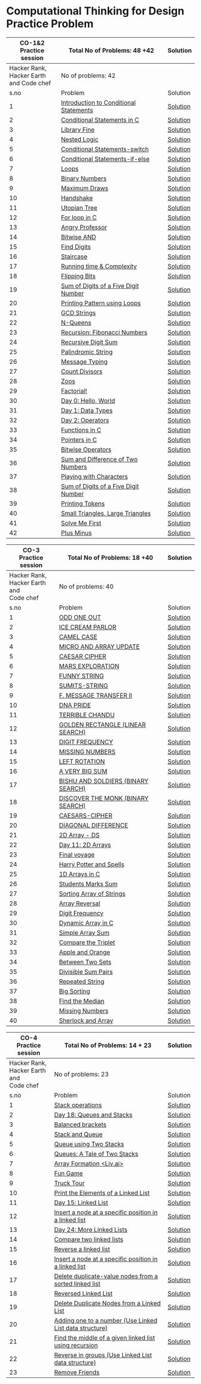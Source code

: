 # Computational Thinking for Design Practice Problem
|CO-1&2 <br>Practice session | Total No of Problems: 48 +42 |Solution|
|-----|------------------------------|--------|
|Hacker Rank, <br> Hacker Earth <br>and Code chef| No of problems: 42| |
|s.no|Problem|Solution|
|1|[Introduction to Conditional Statements](https://www.hackerrank.com/challenges/30-conditional-statements)|[Solution](../../pandoc_markdown_book_template/CTD/codes/cond_state30.c)|
|2|[Conditional Statements in C](https://www.hackerrank.com/challenges/conditional-statements-in-c)|[Solution]()|
|3|[Library Fine](https://www.hackerrank.com/challenges/library-fine/problem)|[Solution]()|
|4|[Nested Logic](https://www.hackerrank.com/challenges/30-nested-logic/problem)|[Solution]()|
|5|[Conditional Statements-switch](https://www.hackerrank.com/challenges/js10-switch/problem-1)|[Solution]()|
|6|[Conditional Statements-if-else](https://www.hackerrank.com/challenges/js10-if-else)|[Solution]()|
|7|[Loops](https://www.hackerrank.com/challenges/30-loops)|[Solution]()|
|8|[Binary Numbers](https://www.hackerrank.com/challenges/30-binary-numbers)|[Solution]()|
|9|[Maximum Draws](https://www.hackerrank.com/challenges/maximum-draws)|[Solution]()|
|10|[Handshake](https://www.hackerrank.com/challenges/handshake)|[Solution]()|
|11|[Utopian Tree](https://www.hackerrank.com/challenges/utopian-tree)|[Solution]()|
|12|[For loop in C](https://www.hackerrank.com/challenges/for-loop-in-c)|[Solution]()|
|13|[Angry Professor](hhttps://www.hackerrank.com/challenges/angry-professor)|[Solution]()|
|14|[Bitwise AND	](https://www.hackerrank.com/challenges/30-bitwise-and)|[Solution]()|
|15|[Find Digits	](https://www.hackerrank.com/challenges/find-digits)|[Solution]()|
|16|[Staircase	](https://www.hackerrank.com/challenges/staircase)|[Solution]()|
|17|[Running time & Complexity](https://www.hackerrank.com/challenges/30-running-time-and-complexity)|[Solution]()|
|18|[Flipping Bits](https://www.hackerrank.com/challenges/flipping-bits)|[Solution]()|
|19|[Sum of Digits of a Five Digit Number](https://www.hackerrank.com/challenges/sum-of-digits-of-a-five-digit-number)|[Solution]()|
|20|[Printing Pattern using Loops](https://www.hackerrank.com/challenges/printing-pattern-2)|[Solution]()|
|21|	[GCD Strings](https://www.hackerearth.com/practice/basic-programming/recursion/recursion-and-backtracking/practice-problems/algorithm/gcd-strings/)|[Solution]()|
|22|	[N-Queens](	https://www.hackerearth.com/practice/basic-programming/recursion/recursion-and-backtracking/practice-problems/algorithm/n-queensrecursion-tutorial/)|[Solution]()|
|23|	[Recursion: Fibonacci Numbers](https://www.hackerrank.com/challenges/ctci-fibonacci-numbers/problem?h_l=interview&playlist_slugs%5B%5D=interview-preparation-kit&playlist_slugs%5B%5D=recursion-backtracking)|[Solution]()|
|24|	[Recursive Digit Sum](	https://www.hackerrank.com/challenges/recursive-digit-sum/problem?h_l=interview&playlist_slugs%5B%5D=interview-preparation-kit&playlist_slugs%5B%5D=recursion-backtracking)|[Solution]()|
|25|	[Palindromic String](	https://www.hackerearth.com/practice/basic-programming/input-output/basics-of-input-output/practice-problems/algorithm/palindrome-check-2/)|[Solution]()|
|26|	[Message Typing](	https://www.codechef.com/RCSN2015/problems/RECMSG)|[Solution]()|
|27|	[Count Divisors](	https://www.hackerearth.com/practice/basic-programming/input-output/basics-of-input-output/practice-problems/algorithm/count-divisors/)|[Solution]()|
|28|	[Zoos](	https://www.hackerearth.com/practice/basic-programming/input-output/basics-of-input-output/practice-problems/algorithm/is-zoo-f6f309e7/)|[Solution]()|
|29|	[Factorial!](	https://www.hackerearth.com/practice/basic-programming/input-output/basics-of-input-output/practice-problems/algorithm/find-factorial/)|[Solution]()|
|30|	[Day 0: Hello, World](https://www.hackerrank.com/challenges/30-hello-world/problem)|[Solution]()|
|31|	[Day 1: Data Types](	https://www.hackerrank.com/challenges/30-data-types/problem)|[Solution]()|
|32|	[Day 2: Operators](	https://www.hackerrank.com/challenges/30-operators/problem)|[Solution]()|
|33|	[Functions in C](	https://www.hackerrank.com/challenges/functions-in-c/problem)|[Solution]()|
|34|	[Pointers in C](	https://www.hackerrank.com/challenges/pointer-in-c/problem?h_r=internal-search)|[Solution]()|
|35|	[Bitwise Operators](	https://www.hackerrank.com/challenges/bitwise-operators-in-c/problem?h_r=internal-search)|[Solution]()|
|36|	[Sum and Difference of Two Numbers](	https://www.hackerrank.com/challenges/sum-numbers-c/problem)|[Solution]()|
|37|	[Playing with Characters](	https://www.hackerrank.com/challenges/playing-with-characters/problem)|[Solution]()|
|38|	[Sum of Digits of a Five Digit Number](	https://www.hackerrank.com/challenges/sum-of-digits-of-a-five-digit-number/problem)|[Solution]()|
|39|	[Printing Tokens](	https://www.hackerrank.com/challenges/printing-tokens-/problem)|[Solution]()|
|40|	[Small Triangles, Large Triangles](https://www.hackerrank.com/challenges/small-triangles-large-triangles/problem)|[Solution]()|
|41|	[Solve Me First](	https://www.hackerrank.com/challenges/solve-me-first/problem)|[Solution]()|
|42|	[Plus Minus](	https://www.hackerrank.com/challenges/plus-minus/problem)|[Solution]()|

|CO-3 <br>Practice session | Total No of Problems: 18 +40 |Solution|
|------------------------|------------------------------|----------|
|Hacker Rank,<br> Hacker Earth and<br> Code chef| No of problems: 40| |
|s.no|Problem|Solution|
|1|[ODD ONE OUT](https://www.hackerearth.com/practice/data-structures/arrays/1-d/practice-problems/algorithm/find-the-odd)|[Solution]()|
|2|[ICE CREAM PARLOR](https://www.hackerrank.com/challenges/icecream-parlor/problem)|[Solution]()|
|3|[CAMEL CASE](https://www.hackerrank.com/challenges/camelcase/problem)|[Solution]()|
|4|[MICRO AND ARRAY UPDATE](https://www.hackerearth.com/practice/data-structures/arrays/1-d/practice-problems/algorithm/micro-and-array-update)|[Solution]()|
|5|[CAESAR CIPHER](https://www.hackerrank.com/challenges/caesar-cipher-1/problem)|[Solution]()|
|6|[MARS EXPLORATION](https://www.hackerrank.com/challenges/mars-exploration/problem)|[Solution]()|
|7|[FUNNY STRING](https://www.hackerrank.com/challenges/funny-string/problem)|[Solution]()|
|8|[SUMITS-STRING](https://www.hackerearth.com/practice/algorithms/string-algorithm/basics-of-string-manipulation/practice-problems/algorithm/sumits-string)|[Solution]()|
|9|[F. MESSAGE TRANSFER II](https://www.hackerearth.com/practice/algorithms/string-algorithm/string-searching/practice-problems/algorithm/message-transfer-ii-f62bcd4d)|[Solution]()|
|10|[DNA PRIDE](https://www.hackerearth.com/practice/algorithms/string-algorithm/basics-of-string-manipulation/practice-problems/algorithm/dna-pride)|[Solution]()|
|11|[TERRIBLE CHANDU](https://www.hackerearth.com/practice/algorithms/string-algorithm/basics-of-string-manipulation/practice-problems/algorithm/terrible-chandu)|[Solution]()|
|12|[GOLDEN RECTANGLE (LINEAR SEARCH)](https://www.hackerearth.com/practice/algorithms/searching/linear-search/practice-problems/algorithm/almost-golden-rectangular-1c9d72c0)|[Solution]()|
|13|[DIGIT FREQUENCY](https://www.hackerrank.com/challenges/frequency-of-digits-1/problem)|[Solution]()|
|14|[MISSING NUMBERS](https://www.hackerrank.com/challenges/missing-numbers/problem)|[Solution]()|
|15|[LEFT ROTATION](https://www.hackerrank.com/challenges/array-left-rotation/problem)|[Solution]()|
|16|[A VERY BIG SUM](https://www.hackerrank.com/challenges/a-very-big-sum/problem)|[Solution]()|
|17|[BISHU AND SOLDIERS (BINARY SEARCH)](https://www.hackerearth.com/practice/algorithms/searching/binary-search/practice-problems/algorithm/bishu-and-soldiers)|[Solution]()|
|18|[DISCOVER THE MONK (BINARY SEARCH)](https://www.hackerearth.com/practice/algorithms/searching/binary-search/practice-problems/algorithm/discover-the-monk)|[Solution]()|
|19|[CAESARS-CIPHER](https://www.hackerearth.com/practice/algorithms/string-algorithm/basics-of-string-manipulation/practice-problems/algorithm/caesars-cipher-1)|[Solution]()|
|20|[DIAGONAL DIFFERENCE](https://www.hackerrank.com/challenges/diagonal-difference/problem)|[Solution]()|
|21|[2D Array - DS](https://www.hackerrank.com/challenges/2d-array/problem)|[Solution]()|
|22|[Day 11: 2D Arrays](https://www.hackerrank.com/challenges/30-2d-arrays/problem)|[Solution]()|
|23|[Final voyage](https://www.hackerearth.com/practice/algorithms/dynamic-programming/2-dimensional/practice-problems/algorithm/final-voyage-1/)|[Solution]()|
|24|[Harry Potter and Spells](https://www.hackerearth.com/practice/algorithms/dynamic-programming/2-dimensional/practice-problems/algorithm/harry-potter-and-spells-277e11c7/)|[Solution]()|
|25|[1D Arrays in C](https://www.hackerrank.com/challenges/1d-arrays-in-c/problem)|[Solution]()|
|26|[Students Marks Sum](https://www.hackerrank.com/challenges/students-marks-sum/problem)|[Solution]()|
|27|[Sorting Array of Strings](https://www.hackerrank.com/challenges/sorting-array-of-strings/problem)|[Solution]()|
|28|[Array Reversal](https://www.hackerrank.com/challenges/reverse-array-c/problem)|[Solution]()|
|29|[Digit Frequency](https://www.hackerrank.com/challenges/frequency-of-digits-1/problem)|[Solution]()|
|30|[Dynamic Array in C](https://www.hackerrank.com/challenges/dynamic-array-in-c/problem)|[Solution]()|
|31|[Simple Array Sum](https://www.hackerrank.com/challenges/simple-array-sum/problem)|[Solution]()|
|32|[Compare the Triplet](https://www.hackerrank.com/challenges/compare-the-triplets/problem)|[Solution]()|
|33|[Apple and Orange](https://www.hackerrank.com/challenges/apple-and-orange/problem)|[Solution]()|
|34|[Between Two Sets](https://www.hackerrank.com/challenges/between-two-sets/problem)|[Solution]()|
|35|[Divisible Sum Pairs](https://www.hackerrank.com/challenges/divisible-sum-pairs/problem)|[Solution]()|
|36|[Repeated String](https://www.hackerrank.com/challenges/repeated-string/problem)|[Solution]()|
|37|[Big Sorting](https://www.hackerrank.com/challenges/big-sorting/problem)|[Solution]()|
|38|[Find the Median](https://www.hackerrank.com/challenges/find-the-median/problem)|[Solution]()|
|39|[Missing Numbers](https://www.hackerrank.com/challenges/missing-numbers/problem)|[Solution]()|
|40|[Sherlock and Array](https://www.hackerrank.com/challenges/sherlock-and-array/problem)|[Solution]()|

|CO-4 <br>Practice session | Total No of Problems: 14 + 23 |Solution|
|------------------------|------------------------------|-------|
|Hacker Rank,<br> Hacker Earth and<br> Code chef| No of problems: 23|
|s.no|Problem|Solution|
|1|[Stack operations](https://www.hackerearth.com/practice/data-structures/stacks/basics-of-stacks/practice-problems/algorithm/stakth-1-e6a76632/)|[Solution]()|
|2|[Day 18: Queues and Stacks](https://www.hackerrank.com/challenges/30-queues-stacks/problem)|[Solution]()|
|3|[Balanced brackets](https://www.hackerearth.com/practice/data-structures/stacks/basics-of-stacks/practice-problems/algorithm/balanced-brackets-3-4fc590c6/)|[Solution]()|
|4|[Stack and Queue <Nissan>](https://www.hackerearth.com/practice/data-structures/stacks/basics-of-stacks/practice-problems/algorithm/staque-1-e790a29f/)|[Solution]()|
|5|[Queue using Two Stacks](https://www.hackerrank.com/challenges/queue-using-two-stacks/problem)|[Solution]()|
|6|[Queues: A Tale of Two Stacks](https://www.hackerrank.com/challenges/ctci-queue-using-two-stacks/problem)|[Solution]()|
|7|[Array Formation <Liv.ai>](https://www.hackerearth.com/practice/data-structures/stacks/basics-of-stacks/practice-problems/algorithm/circular-list-8e1319c9/discussion/)|[Solution]()|
|8|[Fun Game <Capillary>](https://www.hackerearth.com/practice/data-structures/stacks/basics-of-stacks/practice-problems/algorithm/fun-game-91510e9f/)|[Solution]()|
|9|[Truck Tour](https://www.hackerrank.com/challenges/truck-tour/problem)|[Solution]()|
|10|[Print the Elements of a Linked List](https://www.hackerrank.com/challenges/print-the-elements-of-a-linked-list/problem)|[Solution]()|
|11|[Day 15: Linked List](https://www.hackerrank.com/challenges/30-linked-list/problem)|[Solution]()|
|12|[Insert a node at a specific position in a linked list](https://www.hackerrank.com/challenges/insert-a-node-at-a-specific-position-in-a-linked-list/problem)|[Solution]()|
|13|[Day 24: More Linked Lists](https://www.hackerrank.com/challenges/30-linked-list-deletion/problem)|[Solution]()|
|14|[Compare two linked lists](https://www.hackerrank.com/challenges/compare-two-linked-lists/problem)|[Solution]()|
|15|[Reverse a linked list](https://www.hackerrank.com/challenges/reverse-a-linked-list/problem)|[Solution]()|
|16|[Insert a node at a specific position in a linked list](https://www.hackerrank.com/challenges/insert-a-node-at-a-specific-position-in-a-linked-list/problem)|[Solution]()|
|17|[Delete duplicate-value nodes from a sorted linked list](https://www.hackerrank.com/challenges/delete-duplicate-value-nodes-from-a-sorted-linked-list/problem)|[Solution]()|
|18|[Reversed Linked List](https://www.hackerearth.com/practice/data-structures/linked-list/singly-linked-list/practice-problems/algorithm/reversed-linked-list-01b722df/)|[Solution]()|
|19|[Delete Duplicate Nodes from a Linked List](https://www.hackerearth.com/problem/algorithm/delete-duplicate-nodes-from-a-linked-list/)|[Solution]()|
|20|[Adding one to a number (Use Linked List data structure)](https://www.hackerearth.com/problem/algorithm/adding-one-to-a-number/)|[Solution]()|
|21|[Find the middle of a given linked list using recursion](https://www.hackerearth.com/problem/algorithm/find-the-middle-of-a-given-linked-list-using-recursion/)|[Solution]()|
|22|[Reverse in groups (Use Linked List data structure)](https://www.hackerearth.com/problem/algorithm/reverse-in-groups/)|[Solution]()|
|23|[Remove Friends](https://www.hackerearth.com/practice/data-structures/linked-list/singly-linked-list/practice-problems/algorithm/remove-friends-5/)|[Solution]()|